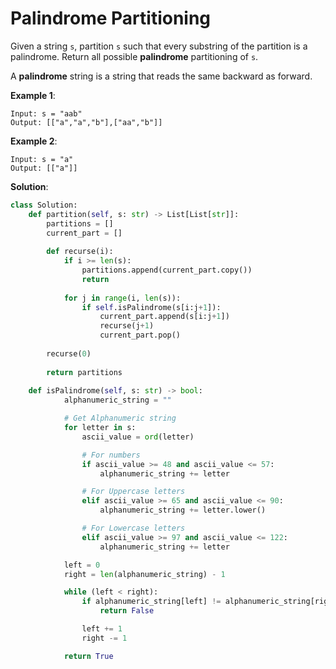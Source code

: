 # Palindrome Partitioning

Given a string `s`, partition `s` such that every substring of the partition is a palindrome. Return all possible **palindrome** partitioning of `s`.

A **palindrome** string is a string that reads the same backward as forward.

**Example 1**:

```
Input: s = "aab"
Output: [["a","a","b"],["aa","b"]]
```

**Example 2**:

```
Input: s = "a"
Output: [["a"]]
```

**Solution**:

```python
class Solution:
    def partition(self, s: str) -> List[List[str]]:
        partitions = []
        current_part = []
        
        def recurse(i):
            if i >= len(s):
                partitions.append(current_part.copy())
                return
            
            for j in range(i, len(s)):
                if self.isPalindrome(s[i:j+1]):
                    current_part.append(s[i:j+1])
                    recurse(j+1)
                    current_part.pop()
            
        recurse(0)
        
        return partitions
        
    def isPalindrome(self, s: str) -> bool:
            alphanumeric_string = ""

            # Get Alphanumeric string
            for letter in s:
                ascii_value = ord(letter)

                # For numbers
                if ascii_value >= 48 and ascii_value <= 57:
                    alphanumeric_string += letter

                # For Uppercase letters
                elif ascii_value >= 65 and ascii_value <= 90:
                    alphanumeric_string += letter.lower()

                # For Lowercase letters
                elif ascii_value >= 97 and ascii_value <= 122:
                    alphanumeric_string += letter

            left = 0
            right = len(alphanumeric_string) - 1

            while (left < right):
                if alphanumeric_string[left] != alphanumeric_string[right]:
                    return False

                left += 1
                right -= 1

            return True
```